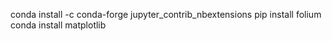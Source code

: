 
conda install -c conda-forge jupyter_contrib_nbextensions
pip install folium
conda install matplotlib
